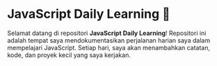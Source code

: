# JavaScript Daily Learning 📁

Selamat datang di repositori **JavaScript Daily Learning**! Repositori ini adalah tempat saya mendokumentasikan perjalanan harian saya dalam mempelajari JavaScript. Setiap hari, saya akan menambahkan catatan, kode, dan proyek kecil yang saya kerjakan.